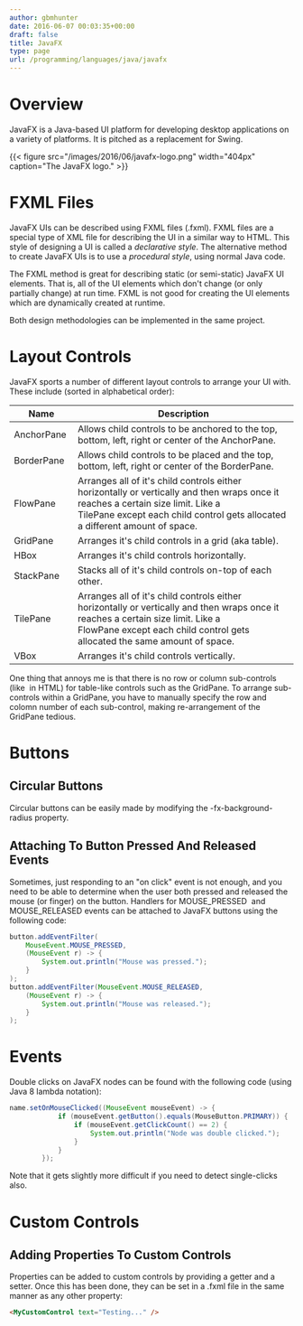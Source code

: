 ```yaml
---
author: gbmhunter
date: 2016-06-07 00:03:35+00:00
draft: false
title: JavaFX
type: page
url: /programming/languages/java/javafx
---
```


# Overview

JavaFX is a Java-based UI platform for developing desktop applications on a variety of platforms. It is pitched as a replacement for Swing.

{{< figure src="/images/2016/06/javafx-logo.png" width="404px" caption="The JavaFX logo."  >}}

# FXML Files

JavaFX UIs can be described using FXML files (.fxml). FXML files are a special type of XML file for describing the UI in a similar way to HTML. This style of designing a UI is called a _declarative style_. The alternative method to create JavaFX UIs is to use a _procedural style_, using normal Java code.

The FXML method is great for describing static (or semi-static) JavaFX UI elements. That is, all of the UI elements which don't change (or only partially change) at run time. FXML is not good for creating the UI elements which are dynamically created at runtime.

Both design methodologies can be implemented in the same project.

# Layout Controls

JavaFX sports a number of different layout controls to arrange your UI with. These include (sorted in alphabetical order):


<table>
    <thead>
        <tr>
            <th>Name</th>
            <th>Description</th>
        </tr>
    </thead>
<tbody >
<tr >
<td >AnchorPane 
</td>

<td >Allows child controls to be anchored to the top, bottom, left, right or center of the AnchorPane.
</td>
</tr>
<tr >

<td >BorderPane 
</td>

<td >Allows child controls to be placed and the top, bottom, left, right or center of the BorderPane.
</td>
</tr>
<tr >

<td >FlowPane 
</td>

<td >Arranges all of it's child controls either horizontally or vertically and then wraps once it reaches a certain size limit. Like a TilePane except each child control gets allocated a different amount of space.
</td>
</tr>
<tr >

<td >GridPane 
</td>

<td >Arranges it's child controls in a grid (aka table).
</td>
</tr>
<tr >

<td >HBox 
</td>

<td >Arranges it's child controls horizontally.
</td>
</tr>
<tr >

<td >StackPane 
</td>

<td >Stacks all of it's child controls on-top of each other.
</td>
</tr>
<tr >

<td >TilePane 
</td>

<td >Arranges all of it's child controls either horizontally or vertically and then wraps once it reaches a certain size limit. Like a FlowPane except each child control gets allocated the same amount of space.
</td>
</tr>
<tr >

<td >VBox
</td>

<td >Arranges it's child controls vertically.
</td>
</tr>
</tbody>
</table>


One thing that annoys me is that there is no row or column sub-controls (like <tr> in HTML) for table-like controls such as the GridPane. To arrange sub-controls within a GridPane, you have to manually specify the row and colomn number of each sub-control, making re-arrangement of the GridPane tedious.

# Buttons

## Circular Buttons

Circular buttons can be easily made by modifying the -fx-background-radius property.

## Attaching To Button Pressed And Released Events

Sometimes, just responding to an "on click" event is not enough, and you need to be able to determine when the user both pressed and released the mouse (or finger) on the button. Handlers for MOUSE_PRESSED  and MOUSE_RELEASED events can be attached to JavaFX buttons using the following code:

```java    
button.addEventFilter(
    MouseEvent.MOUSE_PRESSED,
    (MouseEvent r) -> {
        System.out.println("Mouse was pressed.");
    }
);
button.addEventFilter(MouseEvent.MOUSE_RELEASED,
    (MouseEvent r) -> {
        System.out.println("Mouse was released.");
    }
);
```

# Events

Double clicks on JavaFX nodes can be found with the following code (using Java 8 lambda notation):

```java    
name.setOnMouseClicked((MouseEvent mouseEvent) -> {
            if (mouseEvent.getButton().equals(MouseButton.PRIMARY)) {
                if (mouseEvent.getClickCount() == 2) {
                    System.out.println("Node was double clicked.");
                }
            }
        });
```

Note that it gets slightly more difficult if you need to detect single-clicks also.

# Custom Controls

## Adding Properties To Custom Controls

Properties can be added to custom controls by providing a getter and a setter. Once this has been done, they can be set in a .fxml file in the same manner as any other property:

```html    
<MyCustomControl text="Testing..." />
```